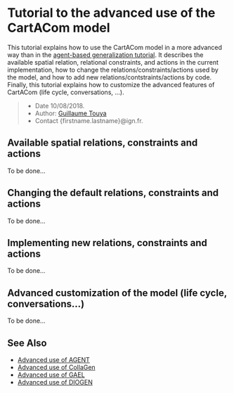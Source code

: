 # Tutorial to the advanced use of the CartACom model
This tutorial explains how to use the CartACom model in a more advanced way than in the [agent-based generalization tutorial][2]. It describes the available spatial relation, relational constraints, and actions in the current implementation, how to change the relations/constraints/actions used by the model, and how to add new relations/contstraints/actions by code. Finally, this tutorial explains how to customize the advanced features of CartACom (life cycle, conversations, ...).

> - Date 10/08/2018.
> - Author: [Guillaume Touya][1]
> - Contact {firstname.lastname}@ign.fr.


Available spatial relations, constraints and actions
-------------
To be done...


Changing the default relations, constraints and actions
-------------
To be done...


Implementing new relations, constraints and actions
-------------
To be done...

Advanced customization of the model (life cycle, conversations...)
-------------
To be done...


See Also
-------------
- [Advanced use of AGENT][3]
- [Advanced use of CollaGen][4]
- [Advanced use of GAEL][5]
- [Advanced use of DIOGEN][6]


[1]: http://recherche.ign.fr/labos/cogit/english/cv.php?prenom=&nom=Touya
[2]: /tuto_agents.md
[3]: /agents/AGENT_advanced.md
[4]: /agents/CollaGen_advanced.md
[5]: /agents/GAEL_advanced.md
[6]: /agents/DIOGEN_advanced.md
